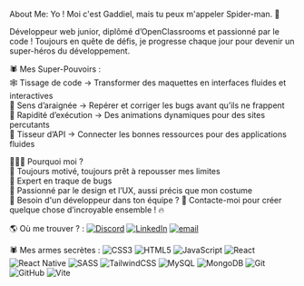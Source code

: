 About Me:
Yo ! Moi c'est Gaddiel, mais tu peux m'appeler Spider-man. 👋

Développeur web junior, diplômé d’OpenClassrooms et passionné par le code ! Toujours en quête de défis, je progresse chaque jour pour devenir un super-héros du développement.<br />

🕷️ Mes Super-Pouvoirs :<br />
🕸️ Tissage de code → Transformer des maquettes en interfaces fluides et interactives<br />
🔮 Sens d’araignée → Repérer et corriger les bugs avant qu’ils ne frappent<br />
💨 Rapidité d’exécution → Des animations dynamiques pour des sites percutants<br />
🔗 Tisseur d’API → Connecter les bonnes ressources pour des applications fluides<br />

🦸🏾‍♂️ Pourquoi moi ?<br />
💪 Toujours motivé, toujours prêt à repousser mes limites<br />
🧩 Expert en traque de bugs<br />
🎨 Passionné par le design et l’UX, aussi précis que mon costume<br />
🤝 Besoin d'un développeur dans ton équipe ? 💬 Contacte-moi pour créer quelque chose d’incroyable ensemble ! 🔥


🌎 Où me trouver ? :
[![Discord](https://img.shields.io/badge/Discord-%237289DA.svg?logo=discord&logoColor=white)](https://discord.gg/koumo75) [![LinkedIn](https://img.shields.io/badge/LinkedIn-%230077B5.svg?logo=linkedin&logoColor=white)](https://linkedin.com/in/gaddielmb) [![email](https://img.shields.io/badge/Email-D14836?logo=gmail&logoColor=white)](mailto:gaddielmb@gmail.com) 

🕷️ Mes armes secrètes :
![CSS3](https://img.shields.io/badge/css3-%231572B6.svg?style=for-the-badge&logo=css3&logoColor=white) ![HTML5](https://img.shields.io/badge/html5-%23E34F26.svg?style=for-the-badge&logo=html5&logoColor=white) ![JavaScript](https://img.shields.io/badge/javascript-%23323330.svg?style=for-the-badge&logo=javascript&logoColor=%23F7DF1E) ![React](https://img.shields.io/badge/react-%2320232a.svg?style=for-the-badge&logo=react&logoColor=%2361DAFB) ![React Native](https://img.shields.io/badge/react_native-%2320232a.svg?style=for-the-badge&logo=react&logoColor=%2361DAFB) ![SASS](https://img.shields.io/badge/SASS-hotpink.svg?style=for-the-badge&logo=SASS&logoColor=white) ![TailwindCSS](https://img.shields.io/badge/tailwindcss-%2338B2AC.svg?style=for-the-badge&logo=tailwind-css&logoColor=white) ![MySQL](https://img.shields.io/badge/mysql-4479A1.svg?style=for-the-badge&logo=mysql&logoColor=white) ![MongoDB](https://img.shields.io/badge/MongoDB-%234ea94b.svg?style=for-the-badge&logo=mongodb&logoColor=white) ![Git](https://img.shields.io/badge/git-%23F05033.svg?style=for-the-badge&logo=git&logoColor=white) ![GitHub](https://img.shields.io/badge/github-%23121011.svg?style=for-the-badge&logo=github&logoColor=white) ![Vite](https://img.shields.io/badge/vite-%23646CFF.svg?style=for-the-badge&logo=vite&logoColor=white)

<!-- Proudly created with GPRM ( https://gprm.itsvg.in ) -->
